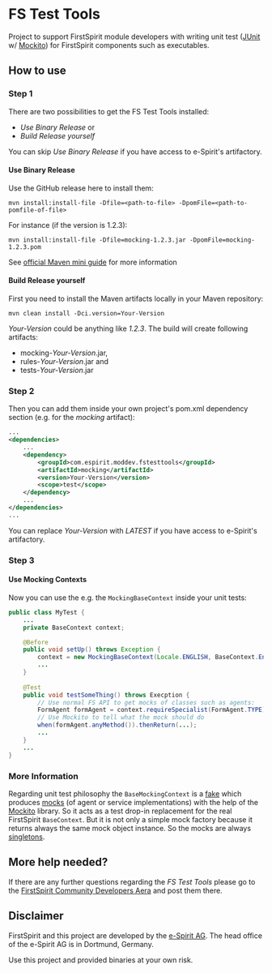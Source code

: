 # FS Test Tools

Project to support FirstSpirit module developers with writing unit test ([JUnit](http://junit.org/) w/ [Mockito](http://site.mockito.org/)) for FirstSpirit components such as executables.

## How to use

### Step 1

There are two possibilities to get the FS Test Tools installed:
- *Use Binary Release* or
- *Build Release yourself*

You can skip *Use Binary Release* if you have access to e-Spirit's artifactory.

#### Use Binary Release

Use the GitHub release here to install them:
```
mvn install:install-file -Dfile=<path-to-file> -DpomFile=<path-to-pomfile-of-file>
```
For instance (if the version is 1.2.3):
```
mvn install:install-file -Dfile=mocking-1.2.3.jar -DpomFile=mocking-1.2.3.pom
```
See [official Maven mini guide](https://maven.apache.org/guides/mini/guide-3rd-party-jars-local.html) for more information

#### Build Release yourself

First you need to install the Maven artifacts locally in your Maven repository:

```shell
mvn clean install -Dci.version=Your-Version
```

_Your-Version_ could be anything like _1.2.3_.
The build will create following artifacts:
* mocking-_Your-Version_.jar,
* rules-_Your-Version_.jar and
* tests-_Your-Version_.jar

### Step 2

Then you can add them inside your own project's pom.xml dependency section (e.g. for the _mocking_ artifact):

```xml
...
<dependencies>
    ...
    <dependency>
        <groupId>com.espirit.moddev.fstesttools</groupId>
        <artifactId>mocking</artifactId>
        <version>Your-Version</version>
        <scope>test</scope>
    </dependency>
    ...
</dependencies>
...
```
You can replace _Your-Version_ with _LATEST_ if you have access to e-Spirit's artifactory.

### Step 3

#### Use Mocking Contexts

Now you can use the e.g. the `MockingBaseContext` inside your unit tests:

```java
public class MyTest {
    ...
    private BaseContext context;

    @Before
    public void setUp() throws Exception {
        context = new MockingBaseContext(Locale.ENGLISH, BaseContext.Env.PREVIEW);
        ...
    }
    
    @Test
    public void testSomeThing() throws Execption {
        // Use normal FS API to get mocks of classes such as agents:
        FormAgent formAgent = context.requireSpecialist(FormAgent.TYPE);
        // Use Mockito to tell what the mock should do
        when(formAgent.anyMethod()).thenReturn(...);
        ...
    }
    ...
}
```

### More Information

Regarding unit test philosophy the `BaseMockingContext` is a [fake](https://www.martinfowler.com/articles/mocksArentStubs.html) which produces [mocks](https://www.martinfowler.com/articles/mocksArentStubs.html) (of agent or service implementations) with the help of the [Mockito](http://site.mockito.org/) library.
So it acts as a test drop-in replacement for the real FirstSpirit `BaseContext`.
But it is not only a simple mock factory because it returns always the same mock object instance.
So the mocks are always [singletons](https://en.wikipedia.org/wiki/Singleton_pattern).

## More help needed?
If there are any further questions regarding the *FS Test Tools* please go to the [FirstSpirit Community Developers Aera](https://community.e-spirit.com/community/developer) and post them there.

## Disclaimer

FirstSpirit and this project are developed by the [e-Spirit AG](http://www.e-spirit.com).
The head office of the e-Spirit AG is in Dortmund, Germany.

Use this project and provided binaries at your own risk.
